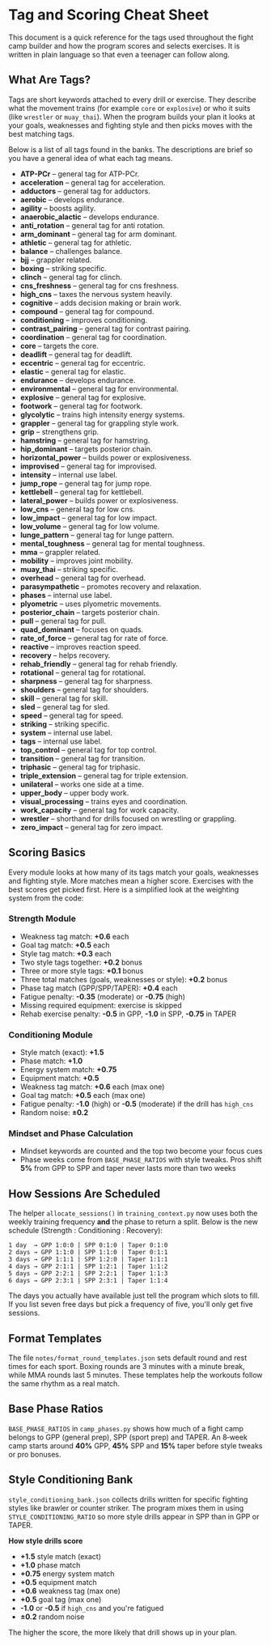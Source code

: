 # Tag and Scoring Cheat Sheet

This document is a quick reference for the tags used throughout the fight camp builder and how the program scores and selects exercises. It is written in plain language so that even a teenager can follow along.

## What Are Tags?

Tags are short keywords attached to every drill or exercise. They describe what the movement trains (for example `core` or `explosive`) or who it suits (like `wrestler` or `muay_thai`). When the program builds your plan it looks at your goals, weaknesses and fighting style and then picks moves with the best matching tags.

Below is a list of all tags found in the banks. The descriptions are brief so you have a general idea of what each tag means.

- **ATP-PCr** – general tag for ATP-PCr.
- **acceleration** – general tag for acceleration.
- **adductors** – general tag for adductors.
- **aerobic** – develops endurance.
- **agility** – boosts agility.
- **anaerobic_alactic** – develops endurance.
- **anti_rotation** – general tag for anti rotation.
- **arm_dominant** – general tag for arm dominant.
- **athletic** – general tag for athletic.
- **balance** – challenges balance.
- **bjj** – grappler related.
- **boxing** – striking specific.
- **clinch** – general tag for clinch.
- **cns_freshness** – general tag for cns freshness.
- **high_cns** – taxes the nervous system heavily.
- **cognitive** – adds decision making or brain work.
- **compound** – general tag for compound.
- **conditioning** – improves conditioning.
- **contrast_pairing** – general tag for contrast pairing.
- **coordination** – general tag for coordination.
- **core** – targets the core.
- **deadlift** – general tag for deadlift.
- **eccentric** – general tag for eccentric.
- **elastic** – general tag for elastic.
- **endurance** – develops endurance.
- **environmental** – general tag for environmental.
- **explosive** – general tag for explosive.
- **footwork** – general tag for footwork.
- **glycolytic** – trains high intensity energy systems.
- **grappler** – general tag for grappling style work.
- **grip** – strengthens grip.
- **hamstring** – general tag for hamstring.
- **hip_dominant** – targets posterior chain.
- **horizontal_power** – builds power or explosiveness.
- **improvised** – general tag for improvised.
- **intensity** – internal use label.
- **jump_rope** – general tag for jump rope.
- **kettlebell** – general tag for kettlebell.
- **lateral_power** – builds power or explosiveness.
- **low_cns** – general tag for low cns.
- **low_impact** – general tag for low impact.
- **low_volume** – general tag for low volume.
- **lunge_pattern** – general tag for lunge pattern.
- **mental_toughness** – general tag for mental toughness.
- **mma** – grappler related.
- **mobility** – improves joint mobility.
- **muay_thai** – striking specific.
- **overhead** – general tag for overhead.
- **parasympathetic** – promotes recovery and relaxation.
- **phases** – internal use label.
- **plyometric** – uses plyometric movements.
- **posterior_chain** – targets posterior chain.
- **pull** – general tag for pull.
- **quad_dominant** – focuses on quads.
- **rate_of_force** – general tag for rate of force.
- **reactive** – improves reaction speed.
- **recovery** – helps recovery.
- **rehab_friendly** – general tag for rehab friendly.
- **rotational** – general tag for rotational.
- **sharpness** – general tag for sharpness.
- **shoulders** – general tag for shoulders.
- **skill** – general tag for skill.
- **sled** – general tag for sled.
- **speed** – general tag for speed.
- **striking** – striking specific.
- **system** – internal use label.
- **tags** – internal use label.
- **top_control** – general tag for top control.
- **transition** – general tag for transition.
- **triphasic** – general tag for triphasic.
- **triple_extension** – general tag for triple extension.
- **unilateral** – works one side at a time.
- **upper_body** – upper body work.
- **visual_processing** – trains eyes and coordination.
- **work_capacity** – general tag for work capacity.
 - **wrestler** – shorthand for drills focused on wrestling or grappling.
- **zero_impact** – general tag for zero impact.

## Scoring Basics

Every module looks at how many of its tags match your goals, weaknesses and fighting style. More matches mean a higher score. Exercises with the best scores get picked first. Here is a simplified look at the weighting system from the code:

### Strength Module
- Weakness tag match: **+0.6** each
- Goal tag match: **+0.5** each
- Style tag match: **+0.3** each
- Two style tags together: **+0.2** bonus
- Three or more style tags: **+0.1** bonus
- Three total matches (goals, weaknesses or style): **+0.2** bonus
- Phase tag match (GPP/SPP/TAPER): **+0.4** each
- Fatigue penalty: **-0.35** (moderate) or **-0.75** (high)
- Missing required equipment: exercise is skipped
- Rehab exercise penalty: **-0.5** in GPP, **-1.0** in SPP, **-0.75** in TAPER

### Conditioning Module
- Style match (exact): **+1.5**
- Phase match: **+1.0**
- Energy system match: **+0.75**
- Equipment match: **+0.5**
- Weakness tag match: **+0.6** each (max one)
- Goal tag match: **+0.5** each (max one)
- Fatigue penalty: **-1.0** (high) or **-0.5** (moderate) if the drill has `high_cns`
- Random noise: **±0.2**

### Mindset and Phase Calculation
- Mindset keywords are counted and the top two become your focus cues
- Phase weeks come from `BASE_PHASE_RATIOS` with style tweaks. Pros shift **5%** from GPP to SPP and taper never lasts more than two weeks

## How Sessions Are Scheduled

The helper `allocate_sessions()` in `training_context.py` now uses both the
weekly training frequency **and** the phase to return a split. Below is the new
schedule (Strength : Conditioning : Recovery):

```
1 day  → GPP 1:0:0 | SPP 0:1:0 | Taper 0:1:0
2 days → GPP 1:1:0 | SPP 1:1:0 | Taper 0:1:1
3 days → GPP 1:1:1 | SPP 1:2:0 | Taper 1:1:1
4 days → GPP 2:1:1 | SPP 1:2:1 | Taper 1:1:2
5 days → GPP 2:2:1 | SPP 2:2:1 | Taper 1:1:3
6 days → GPP 2:3:1 | SPP 2:3:1 | Taper 1:1:4
```

The days you actually have available just tell the program which slots to fill. If you list seven free days but pick a frequency of five, you'll only get five sessions.


## Format Templates
The file `notes/format_round_templates.json` sets default round and rest times for each sport. Boxing rounds are 3 minutes with a minute break, while MMA rounds last 5 minutes. These templates help the workouts follow the same rhythm as a real match.

## Base Phase Ratios
`BASE_PHASE_RATIOS` in `camp_phases.py` shows how much of a fight camp belongs to GPP (general prep), SPP (sport prep) and TAPER. An 8‑week camp starts around **40%** GPP, **45%** SPP and **15%** taper before style tweaks or pro bonuses.

## Style Conditioning Bank
`style_conditioning_bank.json` collects drills written for specific fighting styles like brawler or counter striker. The program mixes them in using `STYLE_CONDITIONING_RATIO` so more style drills appear in SPP than in GPP or TAPER.

**How style drills score**

- **+1.5** style match (exact)
- **+1.0** phase match
- **+0.75** energy system match
- **+0.5** equipment match
- **+0.6** weakness tag (max one)
- **+0.5** goal tag (max one)
- **-1.0** or **-0.5** if `high_cns` and you're fatigued
- **±0.2** random noise

The higher the score, the more likely that drill shows up in your plan.
